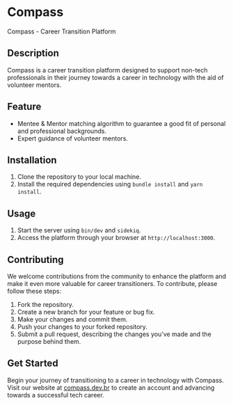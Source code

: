 <!--- Update README.md -->
# Compass

Compass - Career Transition Platform

## Description

Compass is a career transition platform designed to support non-tech professionals in their journey towards a career in technology with the aid of volunteer mentors. 

## Feature

- Mentee & Mentor matching algorithm to guarantee a good fit of personal and professional backgrounds.
- Expert guidance of volunteer mentors.

## Installation

1. Clone the repository to your local machine.
2. Install the required dependencies using `bundle install` and `yarn install`.

## Usage

1. Start the server using `bin/dev` and `sidekiq`.
2. Access the platform through your browser at `http://localhost:3000`.

## Contributing

We welcome contributions from the community to enhance the platform and make it even more valuable for career transitioners. To contribute, please follow these steps:

1. Fork the repository.
2. Create a new branch for your feature or bug fix.
3. Make your changes and commit them.
4. Push your changes to your forked repository.
5. Submit a pull request, describing the changes you've made and the purpose behind them.

## Get Started

Begin your journey of transitioning to a career in technology with Compass. Visit our website at [compass.dev.br](https://www.compass.dev.br) to create an account and advancing towards a successful tech career.
